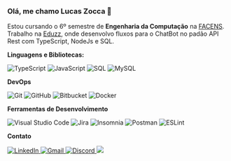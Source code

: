 ### Olá, me chamo **Lucas Zocca** 👋

Estou  cursando o 6º semestre de **Engenharia da Computação** na [FACENS](https://www.facens.br/).<br>
Trabalho na [Eduzz](https://www.eduzz.com/), onde desenvolvo fluxos para o ChatBot no padão API Rest com TypeScript, NodeJs e SQL.


**Linguagens e Bibliotecas:**

![TypeScript](https://img.shields.io/badge/-TypeScript-333333?style=flat&logo=typescript) ![JavaScript](https://img.shields.io/badge/-JavaScript-333333?style=flat&logo=javascript) ![SQL](https://img.shields.io/badge/-SQL-333333?style=flat&logo=microsoft-sql-server) ![MySQL](https://img.shields.io/badge/-MySQL-333333?style=flat&logo=mysql)


**DevOps**

![Git](https://img.shields.io/badge/-Git-333333?style=flat&logo=git) ![GitHub](https://img.shields.io/badge/-GitHub-333333?style=flat&logo=github) ![Bitbucket](https://img.shields.io/badge/-Bitbucket-333333?style=flat&logo=bitbucket) ![Docker](https://img.shields.io/badge/-Docker-333333?style=flat&logo=docker)


**Ferramentas de Desenvolvimento**

![Visual Studio Code](https://img.shields.io/badge/-Visual%20Studio%20Code-333333?style=flat&logo=visual-studio-code&logoColor=007ACC) ![Jira](https://img.shields.io/badge/-jira-333333?style=flat&logo=jira&logoColor=007ACC) ![Insomnia](https://img.shields.io/badge/-Insomnia-333333?style=flat&logo=insomnia) ![Postman](https://img.shields.io/badge/-Postman-333333?style=flat&logo=postman) ![ESLint](https://img.shields.io/badge/-ESLint-333333?style=flat&logo=eslint)


**Contato**
<div>
<a href="https://www.linkedin.com/in/lucaszocca/" target="_blank"> <img src="https://img.shields.io/badge/LinkedIn-0077B5?style=for-the-badge&logo=linkedin&logoColor=white" alt="LinkedIn">
</a>
<a href="mailto:lucaszoccasoares@gmail.com" target="_blank"> <img src="https://img.shields.io/badge/Gmail-D14836?style=for-the-badge&logo=gmail&logoColor=white" alt="Gmail">
</a>
<a href="https://discordapp.com/users/204388407961452544" target="_blank"><img src="https://img.shields.io/badge/Discord-7289DA?style=for-the-badge&logo=discord&logoColor=white" alt="Discord">
</a>
<a href="https://instagram.com/zoccalucas" target="_blank"><img src="https://img.shields.io/badge/-Instagram-%23E4405F?style=for-the-badge&logo=instagram&logoColor=white" target="_blank"></a>
</a>
</div>
